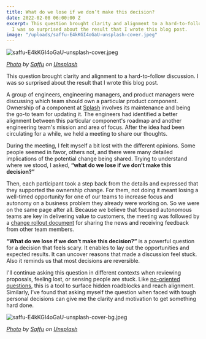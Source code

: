 ```yaml
---
title: What do we lose if we don’t make this decision?
date: 2022-02-08 06:00:00 Z
excerpt: This question brought clarity and alignment to a hard-to-follow discussion.
  I was so surprised about the result that I wrote this blog post.
image: "/uploads/saffu-E4kKGI4oGaU-unsplash-cover.jpeg"
---
```


![saffu-E4kKGI4oGaU-unsplash-cover.jpeg](/uploads/saffu-E4kKGI4oGaU-unsplash-cover.jpeg)

*[Photo](https://unsplash.com/photos/E4kKGI4oGaU) by [Saffu](https://unsplash.com/@saffu?utm_source=unsplash&utm_medium=referral&utm_content=creditCopyText) on [Unsplash](https://unsplash.com/s/photos/movement?utm_source=unsplash&utm_medium=referral&utm_content=creditCopyText)*

This question brought clarity and alignment to a hard-to-follow discussion. I was so surprised about the result that I wrote this blog post.

A group of engineers, engineering managers, and product managers were discussing which team should own a particular product component. Ownership of a component at [Splash](https://splashthat.com/) involves its maintenance and being the go-to team for updating it. The engineers had identified a better alignment between this particular component's roadmap and another engineering team's mission and area of focus. After the idea had been circulating for a while, we held a meeting to share our thoughts.

During the meeting, I felt myself a bit lost with the different opinions. Some people seemed in favor, others not, and there were many detailed implications of the potential change being shared. Trying to understand where we stood, I asked, **“what do we lose if we don’t make this decision?”**

Then, each participant took a step back from the details and expressed that they supported the ownership change. For them, not doing it meant losing a well-timed opportunity for one of our teams to increase focus and autonomy on a business problem they already were working on. So we  were on the same page after all. Because we believe that focused autonomous teams are key in delivering value to customers, the meeting was followed by a [change rollout document](https://guillermodelapuente.com/blog/change-rollout-document/) for sharing the news and receiving feedback from other team members.

**“What do we lose if we don’t make this decision?”** is a powerful question for a decision that feels scary. It enables to lay out the opportunities and expected results. It can uncover reasons that made a discussion feel stuck. Also it reminds us that most decisions are reversible.

I'll continue asking this question in different contexts when reviewing proposals, feeling lost, or sensing people are stuck. Like [no-oriented questions](https://guillermodelapuente.com/blog/no-oriented-questions-to-get-others-to-act/), this is a tool to surface hidden roadblocks and reach alignment. Similarly, I’ve found that asking myself the question when faced with tough personal decisions can give me the clarity and motivation to get something hard done.

![saffu-E4kKGI4oGaU-unsplash-cover-bg.jpeg](/uploads/saffu-E4kKGI4oGaU-unsplash-cover-bg.jpeg)

*[Photo](https://unsplash.com/photos/E4kKGI4oGaU) by [Saffu](https://unsplash.com/@saffu?utm_source=unsplash&utm_medium=referral&utm_content=creditCopyText) on [Unsplash](https://unsplash.com/s/photos/movement?utm_source=unsplash&utm_medium=referral&utm_content=creditCopyText)*